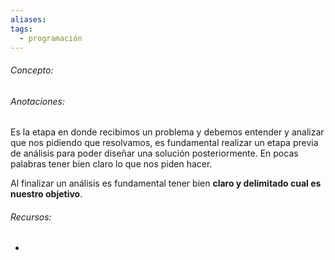 ```yaml
---
aliases: 
tags:
  - programación
---
```

###### Concepto:


###### Anotaciones:

Es la etapa en donde recibimos un problema y debemos entender y analizar que nos pidiendo que resolvamos, es fundamental realizar un etapa previa de análisis para poder diseñar una solución posteriormente.  En pocas palabras tener bien claro lo que nos piden hacer.

Al finalizar un análisis es fundamental tener bien **claro y delimitado cual es nuestro objetivo**. 

###### Recursos:

- 